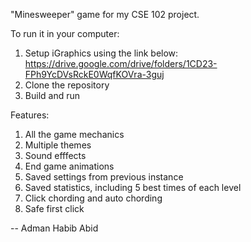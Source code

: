 "Minesweeper" game for my CSE 102 project.

To run it in your computer:
1. Setup iGraphics using the link below:
    https://drive.google.com/drive/folders/1CD23-FPh9YcDVsRckE0WqfKOVra-3guj
2. Clone the repository
3. Build and run

Features:
1. All the game mechanics
2. Multiple themes
3. Sound efffects
4. End game animations
5. Saved settings from previous instance
6. Saved statistics, including 5 best times of each level
7. Click chording and auto chording
8. Safe first click


-- Adman Habib Abid